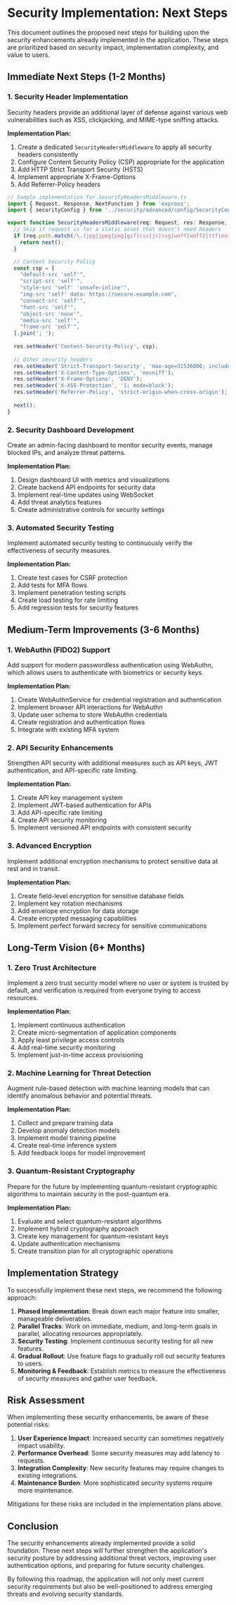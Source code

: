 # Security Implementation: Next Steps

This document outlines the proposed next steps for building upon the security enhancements already implemented in the application. These steps are prioritized based on security impact, implementation complexity, and value to users.

## Immediate Next Steps (1-2 Months)

### 1. Security Header Implementation

Security headers provide an additional layer of defense against various web vulnerabilities such as XSS, clickjacking, and MIME-type sniffing attacks.

**Implementation Plan:**
1. Create a dedicated `SecurityHeadersMiddleware` to apply all security headers consistently
2. Configure Content Security Policy (CSP) appropriate for the application
3. Add HTTP Strict Transport Security (HSTS)
4. Implement appropriate X-Frame-Options
5. Add Referrer-Policy headers

```typescript
// Sample implementation for SecurityHeadersMiddleware.ts
import { Request, Response, NextFunction } from 'express';
import { securityConfig } from '../security/advanced/config/SecurityConfig';

export function SecurityHeadersMiddleware(req: Request, res: Response, next: NextFunction) {
  // Skip if request is for a static asset that doesn't need headers
  if (req.path.match(/\.(jpg|jpeg|png|gif|css|js|svg|woff|woff2|ttf|eot)$/i)) {
    return next();
  }

  // Content Security Policy
  const csp = [
    "default-src 'self'",
    "script-src 'self'", 
    "style-src 'self' 'unsafe-inline'",
    "img-src 'self' data: https://secure.example.com",
    "connect-src 'self'",
    "font-src 'self'",
    "object-src 'none'",
    "media-src 'self'",
    "frame-src 'self'",
  ].join('; ');
  
  res.setHeader('Content-Security-Policy', csp);
  
  // Other security headers
  res.setHeader('Strict-Transport-Security', 'max-age=31536000; includeSubDomains');
  res.setHeader('X-Content-Type-Options', 'nosniff');
  res.setHeader('X-Frame-Options', 'DENY');
  res.setHeader('X-XSS-Protection', '1; mode=block');
  res.setHeader('Referrer-Policy', 'strict-origin-when-cross-origin');
  
  next();
}
```

### 2. Security Dashboard Development

Create an admin-facing dashboard to monitor security events, manage blocked IPs, and analyze threat patterns.

**Implementation Plan:**
1. Design dashboard UI with metrics and visualizations
2. Create backend API endpoints for security data
3. Implement real-time updates using WebSocket
4. Add threat analytics features
5. Create administrative controls for security settings

### 3. Automated Security Testing

Implement automated security testing to continuously verify the effectiveness of security measures.

**Implementation Plan:**
1. Create test cases for CSRF protection
2. Add tests for MFA flows
3. Implement penetration testing scripts
4. Create load testing for rate limiting
5. Add regression tests for security features

## Medium-Term Improvements (3-6 Months)

### 1. WebAuthn (FIDO2) Support

Add support for modern passwordless authentication using WebAuthn, which allows users to authenticate with biometrics or security keys.

**Implementation Plan:**
1. Create WebAuthnService for credential registration and authentication
2. Implement browser API interactions for WebAuthn
3. Update user schema to store WebAuthn credentials
4. Create registration and authentication flows
5. Integrate with existing MFA system

### 2. API Security Enhancements

Strengthen API security with additional measures such as API keys, JWT authentication, and API-specific rate limiting.

**Implementation Plan:**
1. Create API key management system
2. Implement JWT-based authentication for APIs
3. Add API-specific rate limiting
4. Create API security monitoring
5. Implement versioned API endpoints with consistent security

### 3. Advanced Encryption

Implement additional encryption mechanisms to protect sensitive data at rest and in transit.

**Implementation Plan:**
1. Create field-level encryption for sensitive database fields
2. Implement key rotation mechanisms
3. Add envelope encryption for data storage
4. Create encrypted messaging capabilities
5. Implement perfect forward secrecy for sensitive communications

## Long-Term Vision (6+ Months)

### 1. Zero Trust Architecture

Implement a zero trust security model where no user or system is trusted by default, and verification is required from everyone trying to access resources.

**Implementation Plan:**
1. Implement continuous authentication
2. Create micro-segmentation of application components
3. Apply least privilege access controls
4. Add real-time security monitoring
5. Implement just-in-time access provisioning

### 2. Machine Learning for Threat Detection

Augment rule-based detection with machine learning models that can identify anomalous behavior and potential threats.

**Implementation Plan:**
1. Collect and prepare training data
2. Develop anomaly detection models
3. Implement model training pipeline
4. Create real-time inference system
5. Add feedback loops for model improvement

### 3. Quantum-Resistant Cryptography

Prepare for the future by implementing quantum-resistant cryptographic algorithms to maintain security in the post-quantum era.

**Implementation Plan:**
1. Evaluate and select quantum-resistant algorithms
2. Implement hybrid cryptography approach
3. Create key management for quantum-resistant keys
4. Update authentication mechanisms
5. Create transition plan for all cryptographic operations

## Implementation Strategy

To successfully implement these next steps, we recommend the following approach:

1. **Phased Implementation**: Break down each major feature into smaller, manageable deliverables.
2. **Parallel Tracks**: Work on immediate, medium, and long-term goals in parallel, allocating resources appropriately.
3. **Security Testing**: Implement continuous security testing for all new features.
4. **Gradual Rollout**: Use feature flags to gradually roll out security features to users.
5. **Monitoring & Feedback**: Establish metrics to measure the effectiveness of security measures and gather user feedback.

## Risk Assessment

When implementing these security enhancements, be aware of these potential risks:

1. **User Experience Impact**: Increased security can sometimes negatively impact usability.
2. **Performance Overhead**: Some security measures may add latency to requests.
3. **Integration Complexity**: New security features may require changes to existing integrations.
4. **Maintenance Burden**: More sophisticated security systems require more maintenance.

Mitigations for these risks are included in the implementation plans above.

## Conclusion

The security enhancements already implemented provide a solid foundation. These next steps will further strengthen the application's security posture by addressing additional threat vectors, improving user authentication options, and preparing for future security challenges.

By following this roadmap, the application will not only meet current security requirements but also be well-positioned to address emerging threats and evolving security standards.